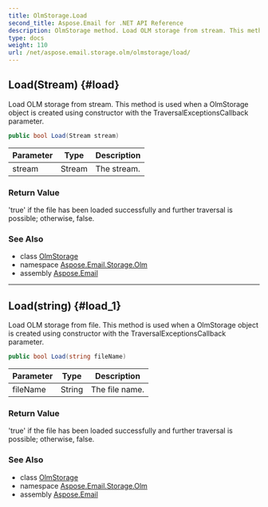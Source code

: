 ```yaml
---
title: OlmStorage.Load
second_title: Aspose.Email for .NET API Reference
description: OlmStorage method. Load OLM storage from stream. This method is used when a OlmStorage object is created using constructor with the TraversalExceptionsCallback parameter
type: docs
weight: 110
url: /net/aspose.email.storage.olm/olmstorage/load/
---
```

## Load(Stream) {#load}

Load OLM storage from stream. This method is used when a OlmStorage object is created using constructor with the TraversalExceptionsCallback parameter.

```csharp
public bool Load(Stream stream)
```

| Parameter | Type | Description |
| --- | --- | --- |
| stream | Stream | The stream. |

### Return Value

'true' if the file has been loaded successfully and further traversal is possible; otherwise, false.

### See Also

* class [OlmStorage](../)
* namespace [Aspose.Email.Storage.Olm](../../olmstorage/)
* assembly [Aspose.Email](../../../)

---

## Load(string) {#load_1}

Load OLM storage from file. This method is used when a OlmStorage object is created using constructor with the TraversalExceptionsCallback parameter.

```csharp
public bool Load(string fileName)
```

| Parameter | Type | Description |
| --- | --- | --- |
| fileName | String | The file name. |

### Return Value

'true' if the file has been loaded successfully and further traversal is possible; otherwise, false.

### See Also

* class [OlmStorage](../)
* namespace [Aspose.Email.Storage.Olm](../../olmstorage/)
* assembly [Aspose.Email](../../../)


